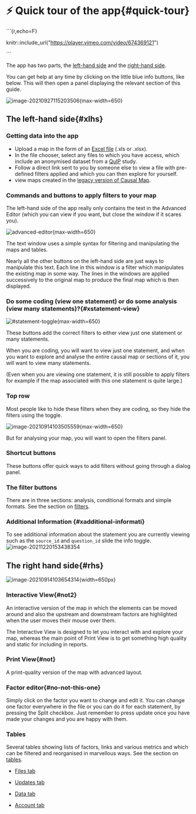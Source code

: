 # ⚡ Quick tour of the app{#quick-tour}

\```{r,echo=F}

knitr::include_url("https://player.vimeo.com/video/674369121")

\```

The app has two parts, the [left-hand side](#xlhs) and the [right-hand side](#rhs).

You can get help at any time by clicking on the little blue info buttons, like below. This will then open a panel displaying the relevant section of this guide.

![image-20210927115203506](_assets/image-20210927115203506.png){max-width=650}

## The left-hand side{#xlhs}

### Getting data into the app

- Upload a map in the form of an [Excel file](#xuploading-and-updating) (.xls or .xlsx).
- In the file chooser, select any files to which you have access, which include an anonymised dataset from a [QuIP](http://bathsdr.org/) study.
- Follow a direct link sent to you by someone else to view a file with pre-defined filters applied and which you can then explore for yourself.
- view maps created in the [legacy version of Causal Map](http://causalmap.app/).

### Commands and buttons to apply filters to your map

The left-hand side of the app really only contains the text in the Advanced Editor (which you can view if you want, but close the window if it scares you).

![advanced-editor](_assets/image-20210914103354673.png){max-width=650}

The text window uses a simple syntax for filtering and manipulating the maps and tables.

Nearly all the other buttons on the left-hand side are just ways to manipulate this text. Each line in this window is a filter which manipulates the existing map in some way. The lines in the windows are applied successively to the original map to produce the final map which is then displayed.

### Do some coding (view one statement) or do some analysis (view many statements)?{#xstatement-view}

![#statement-toggle](_assets/image-20211026110623336.png){max-width=650}

These buttons add the correct filters to either view just one statement or many statements. 

When you are coding, you will want to view just one statement, and when you want to explore and analyse the entire causal map or sections of it, you will want to view many statements. 

(Even when you are viewing one statement, it is still possible to apply filters for example if the map associated with this one statement is quite large.)

### Top row

Most people like to hide these filters when they are coding, so they hide the filters using the toggle.

![image-20210914103505559](_assets/image-20210914103505559.png){max-width=650}

But for analysing your map, you will want to open the filters panel.

### Shortcut buttons

These buttons offer quick ways to add filters without going through a dialog panel.

### The filter buttons

There are in three sections: analysis, conditional formats and simple formats. See the section on [filters](https://guide.causalmap.app/all-the-filters.html).

### Additional Information {#xadditional-informati}

To see additional information about the statement you are currently viewing such as the `source_id` and `question_id` slide the info toggle.![image-20211220153438354](_assets/image-20211220153438354.png)

## The right hand side{#rhs}

![image-20210914103654314](_assets/image-20210914103654314.png){width=650px}



### Interactive View{#not2}

An interactive version of the map in which the elements can be moved around and also the upstream and downstream factors are highlighted when the user moves their mouse over them.

The Interactive View is designed to let you interact with and explore your map, whereas the main point of Print View is to get something high quality and static for including in reports.

### Print View{#not}

A print-quality version of the map with advanced layout.

### Factor editor{#no-not-this-one}

Simply click on the factor you want to change and edit it. You can change one factor everywhere in the file or you can do it for each statement, by pressing the Split checkbox. Just remember to press update once you have made your changes and you are happy with them.

### Tables

Several tables showing lists of factors, links and various metrics and which can be filtered and reorganised in marvellous ways. See the section on [tables](https://guide.causalmap.app/all-the-tables.html).

- [Files tab](#xfile-manager)

- [Updates tab](#xupdates-tab)

- [Data tab](#xdata-manager)

- [Account tab](#account-tab)

